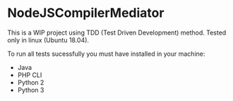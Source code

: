 # NodeJSCompilerMediator
This is a WIP project using TDD (Test Driven Development) method. Tested only in linux (Ubuntu 18.04).

To run all tests sucessfully you must have installed in your machine:
- Java
- PHP CLI
- Python 2
- Python 3


